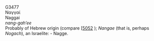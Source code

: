 G3477  
Ναγγαί  
Naggai  
*nang-gah‘ee*  
Probably of Hebrew origin (compare \[[5052](h5052) ); *Nangae* (that is,
perhaps *Nogach*), an Israelite: - Nagge.  
